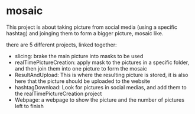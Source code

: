 # mosaic
This project is about taking picture from social media 
(using a specific hashtag) and joinging them to form a bigger picture,
mosaic like.

there are 5 different projects, linked together:
- slicing: brake the main picture into masks to be used
- realTimePictureCreation: apply mask to the pictures in a specific folder, and then join them
                           into one picture to form the mosaic
- ResultAndUpload: This is where the resulting picture is stored, it is also here 
                   that the picture should be uploaded to the website
- hashtagDownload: Look for pictures in social medias, and add them to the realTimePictureCreation
                   project
- Webpage: a webpage to show the picture and the number of pictures left to finish


